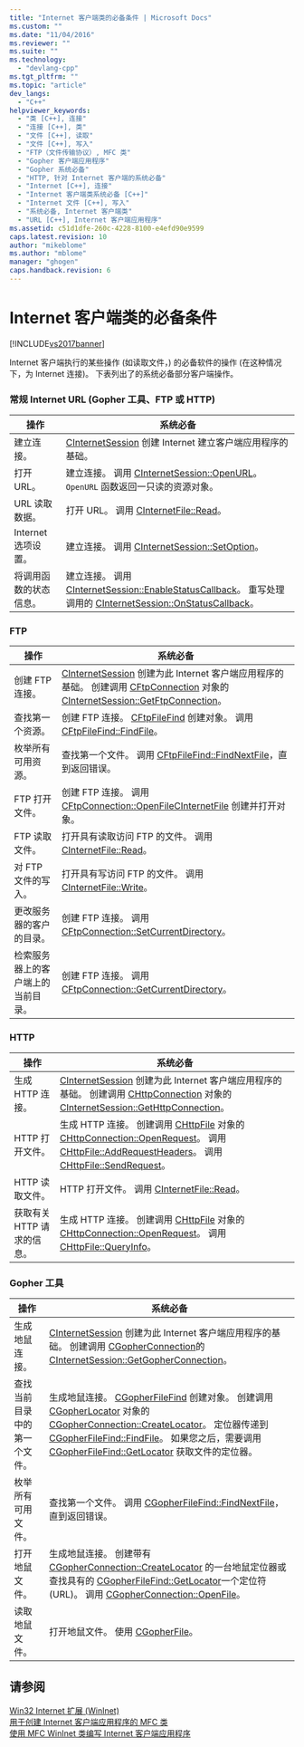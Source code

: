 ```yaml
---
title: "Internet 客户端类的必备条件 | Microsoft Docs"
ms.custom: ""
ms.date: "11/04/2016"
ms.reviewer: ""
ms.suite: ""
ms.technology: 
  - "devlang-cpp"
ms.tgt_pltfrm: ""
ms.topic: "article"
dev_langs: 
  - "C++"
helpviewer_keywords: 
  - "类 [C++], 连接"
  - "连接 [C++], 类"
  - "文件 [C++], 读取"
  - "文件 [C++], 写入"
  - "FTP（文件传输协议）, MFC 类"
  - "Gopher 客户端应用程序"
  - "Gopher 系统必备"
  - "HTTP, 针对 Internet 客户端的系统必备"
  - "Internet [C++], 连接"
  - "Internet 客户端类系统必备 [C++]"
  - "Internet 文件 [C++], 写入"
  - "系统必备, Internet 客户端类"
  - "URL [C++], Internet 客户端应用程序"
ms.assetid: c51d1dfe-260c-4228-8100-e4efd90e9599
caps.latest.revision: 10
author: "mikeblome"
ms.author: "mblome"
manager: "ghogen"
caps.handback.revision: 6
---
```

# Internet 客户端类的必备条件
[!INCLUDE[vs2017banner](../assembler/inline/includes/vs2017banner.md)]

Internet 客户端执行的某些操作 \(如读取文件，\) 的必备软件的操作 \(在这种情况下，为 Internet 连接\)。  下表列出了的系统必备部分客户端操作。  
  
### 常规 Internet URL \(Gopher 工具、FTP 或 HTTP\)  
  
|操作|系统必备|  
|--------|----------|  
|建立连接。|[CInternetSession](../mfc/reference/cinternetsession-class.md) 创建 Internet 建立客户端应用程序的基础。|  
|打开 URL。|建立连接。  调用 [CInternetSession::OpenURL](../Topic/CInternetSession::OpenURL.md)。  `OpenURL` 函数返回一只读的资源对象。|  
|URL 读取数据。|打开 URL。  调用 [CInternetFile::Read](../Topic/CInternetFile::Read.md)。|  
|Internet 选项设置。|建立连接。  调用 [CInternetSession::SetOption](../Topic/CInternetSession::SetOption.md)。|  
|将调用函数的状态信息。|建立连接。  调用 [CInternetSession::EnableStatusCallback](../Topic/CInternetSession::EnableStatusCallback.md)。  重写处理调用的 [CInternetSession::OnStatusCallback](../Topic/CInternetSession::OnStatusCallback.md)。|  
  
### FTP  
  
|操作|系统必备|  
|--------|----------|  
|创建 FTP 连接。|[CInternetSession](../mfc/reference/cinternetsession-class.md) 创建为此 Internet 客户端应用程序的基础。  创建调用 [CFtpConnection](../mfc/reference/cftpconnection-class.md) 对象的 [CInternetSession::GetFtpConnection](../Topic/CInternetSession::GetFtpConnection.md)。|  
|查找第一个资源。|创建 FTP 连接。  [CFtpFileFind](../mfc/reference/cftpfilefind-class.md) 创建对象。  调用 [CFtpFileFind::FindFile](../Topic/CFtpFileFind::FindFile.md)。|  
|枚举所有可用资源。|查找第一个文件。  调用 [CFtpFileFind::FindNextFile](../Topic/CFtpFileFind::FindNextFile.md)，直到返回错误。|  
|FTP 打开文件。|创建 FTP 连接。  调用 [CFtpConnection::OpenFile](../Topic/CFtpConnection::OpenFile.md)[CInternetFile](../mfc/reference/cinternetfile-class.md) 创建并打开对象。|  
|FTP 读取文件。|打开具有读取访问 FTP 的文件。  调用 [CInternetFile::Read](../Topic/CInternetFile::Read.md)。|  
|对 FTP 文件的写入。|打开具有写访问 FTP 的文件。  调用 [CInternetFile::Write](../Topic/CInternetFile::Write.md)。|  
|更改服务器的客户的目录。|创建 FTP 连接。  调用 [CFtpConnection::SetCurrentDirectory](../Topic/CFtpConnection::SetCurrentDirectory.md)。|  
|检索服务器上的客户端上的当前目录。|创建 FTP 连接。  调用 [CFtpConnection::GetCurrentDirectory](../Topic/CFtpConnection::GetCurrentDirectory.md)。|  
  
### HTTP  
  
|操作|系统必备|  
|--------|----------|  
|生成 HTTP 连接。|[CInternetSession](../mfc/reference/cinternetsession-class.md) 创建为此 Internet 客户端应用程序的基础。  创建调用 [CHttpConnection](../mfc/reference/chttpconnection-class.md) 对象的 [CInternetSession::GetHttpConnection](../Topic/CInternetSession::GetHttpConnection.md)。|  
|HTTP 打开文件。|生成 HTTP 连接。  创建调用 [CHttpFile](../mfc/reference/chttpfile-class.md) 对象的 [CHttpConnection::OpenRequest](../Topic/CHttpConnection::OpenRequest.md)。  调用 [CHttpFile::AddRequestHeaders](../Topic/CHttpFile::AddRequestHeaders.md)。  调用 [CHttpFile::SendRequest](../Topic/CHttpFile::SendRequest.md)。|  
|HTTP 读取文件。|HTTP 打开文件。  调用 [CInternetFile::Read](../Topic/CInternetFile::Read.md)。|  
|获取有关 HTTP 请求的信息。|生成 HTTP 连接。  创建调用 [CHttpFile](../mfc/reference/chttpfile-class.md) 对象的 [CHttpConnection::OpenRequest](../Topic/CHttpConnection::OpenRequest.md)。  调用 [CHttpFile::QueryInfo](../Topic/CHttpFile::QueryInfo.md)。|  
  
### Gopher 工具  
  
|操作|系统必备|  
|--------|----------|  
|生成地鼠连接。|[CInternetSession](../mfc/reference/cinternetsession-class.md) 创建为此 Internet 客户端应用程序的基础。  创建调用 [CGopherConnection](../mfc/reference/cgopherconnection-class.md)的 [CInternetSession::GetGopherConnection](../Topic/CInternetSession::GetGopherConnection.md)。|  
|查找当前目录中的第一个文件。|生成地鼠连接。  [CGopherFileFind](../mfc/reference/cgopherfilefind-class.md) 创建对象。  创建调用 [CGopherLocator](../mfc/reference/cgopherlocator-class.md) 对象的 [CGopherConnection::CreateLocator](../Topic/CGopherConnection::CreateLocator.md)。  定位器传递到 [CGopherFileFind::FindFile](../Topic/CGopherFileFind::FindFile.md)。  如果您之后，需要调用 [CGopherFileFind::GetLocator](../Topic/CGopherFileFind::GetLocator.md) 获取文件的定位器。|  
|枚举所有可用文件。|查找第一个文件。  调用 [CGopherFileFind::FindNextFile](../Topic/CGopherFileFind::FindNextFile.md)，直到返回错误。|  
|打开地鼠文件。|生成地鼠连接。  创建带有 [CGopherConnection::CreateLocator](../Topic/CGopherConnection::CreateLocator.md) 的一台地鼠定位器或查找具有的 [CGopherFileFind::GetLocator](../Topic/CGopherFileFind::GetLocator.md)一个定位符 \(URL\)。  调用 [CGopherConnection::OpenFile](../Topic/CGopherConnection::OpenFile.md)。|  
|读取地鼠文件。|打开地鼠文件。  使用 [CGopherFile](../mfc/reference/cgopherfile-class.md)。|  
  
## 请参阅  
 [Win32 Internet 扩展 \(WinInet\)](../mfc/win32-internet-extensions-wininet.md)   
 [用于创建 Internet 客户端应用程序的 MFC 类](../mfc/mfc-classes-for-creating-internet-client-applications.md)   
 [使用 MFC WinInet 类编写 Internet 客户端应用程序](../mfc/writing-an-internet-client-application-using-mfc-wininet-classes.md)